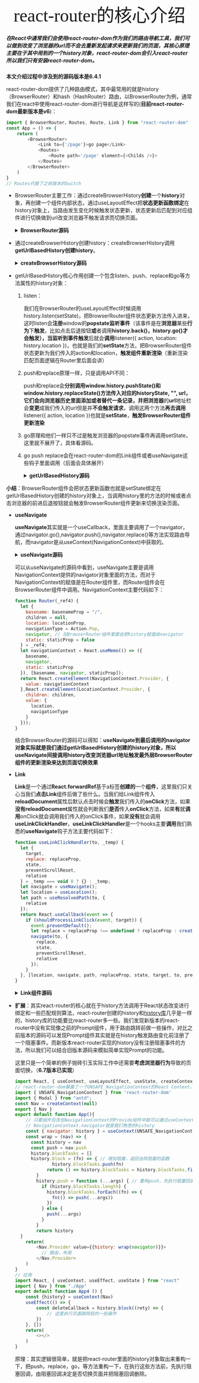 <center><font face="黑体" size=24 >react-router的核心介绍</font></center>

##### 在React中通常我们会使用react-router-dom作为我们的路由导航工具，我们可以做到改变了浏览器的url而不会去重新发起请求来更新我们的页面，其核心原理主要在于其中用到的一个history对象，react-router-dom会引入react-router所以我们只有安装react-router-dom。

**本文介绍过程中涉及到的源码版本是6.4.1**

react-router-dom提供了几种路由模式，其中最常用的就是history（BrowserRouter）和hash（HashRouter）路由，以BrowserRouter为例，通常我们在react中使用react-router-dom进行导航是这样写的(**目前react-router-dom最新版本是v6**)：

```javascript
import { BrowserRouter，Routes, Route, Link } from "react-router-dom"
const App = () => {
    return (
    	<BrowserRouter>
        	<Link to={'/page'}>go page</Link>
        	<Routes>
         		<Route path='/page' element={<Childs />}>
       		</Routes>
        </BrowserRouter>
    )
}
// Routes代替了之前版本的Switch
```

* BrowserRouter主要工作：通过createBrowserHistory**创建**一个**history**对象，再创建一个组件内部状态，通过useLayoutEffect把**状态更新函数绑定**在history对象上，当路由发生变化时候触发状态更新，状态更新后匹配到对应组件进行切换做到url改变浏览器不触发请求而切换页面。

  <details> 
  <summary><strong size="4">BrowserRouter源码</strong></summary> 
  <pre><code class="language-javascript">// 位置node_modules/react-router-dom/dist/index.js
  function BrowserRouter(_ref) {
    let {
      basename,
      children,
      window
    } = _ref;
    let historyRef = React.useRef();
    if (historyRef.current == null) {
      historyRef.current = createBrowserHistory({window,v5Compat: true}); // 创建history
    }
    let history = historyRef.current;
    // 创建组件状态
    let [state, setState] = React.useState({
      action: history.action,
      location: history.location
    });
    React.useLayoutEffect(() => history.listen(setState), [history]); // 绑定history变化监听，这里就是核心怎么做到url改变浏览器不触发请求而切换页面
    // 返回一个基于Router的react组件
    return React.createElement(Router, {
      basename: basename,
      children: children,
      location: state.location,
      navigationType: state.action,
      navigator: history
    });
  }
  </code>
  </pre> </details>

* 通过createBrowserHistory创建history：createBrowserHistory调用**getUrlBasedHistory创建history**。

  <details> 
  <summary><strong size="4">createBrowserHistory源码</strong></summary> 
  <pre><code class="language-javascript"> // 位置node_modules/@remix-run/router/history.ts
  export function createBrowserHistory(
    options: BrowserHistoryOptions = {}
  ): BrowserHistory {
    // 该函数产生一个localtion对象，我们在useLocation里面会用到
    function createBrowserLocation(
      window: Window,
      globalHistory: Window["history"]
    ) {
      let { pathname, search, hash } = window.location;
      return createLocation(
        "", //current
        { pathname, search, hash }, // to
        (globalHistory.state && globalHistory.state.usr) || null,
        (globalHistory.state && globalHistory.state.key) || "default"
      );
    }
    function createBrowserHref(window: Window, to: To) {
      return typeof to === "string" ? to : createPath(to);
    }
    return getUrlBasedHistory(
      createBrowserLocation,
      createBrowserHref,
      null,
      options
    );
  }
  </code></pre> 
  </details>
  
* getUrlBasedHistory核心作用创建一个包含listen、push、replace和go等方法属性的history对象：

  1. listen：

     我们在BrowserRouter的useLayoutEffect时候调用history.listen(setState)，把BrowserRouter组件状态更新方法传入进来，这时listen会**注册**window的**popstate监听事件**（该事件是在**浏览器**某些**行为**下**触发**，比如点击后退按钮**或**者调用**history.back()，history.go()**才会触发），当监听到**事件触发**后就会**调用**listener({ action, location: history.location })，也就是我们的**setState**方法，把BrowserRouter组件状态更新为我们传入的action和location，**触发组件重新渲染**（重新渲染匹配页面逻辑在Router里后面会讲）

  2. push和replace原理一样，只是调用API不同：

     push和replace会**分别调用window.history.pushState()**和**window.history.replaceState()**方法传入对应的historyState, "", url，它们会向浏览器历史里面添加或者替代一条记录，并把**浏览器**的**url**地址栏会**变更**成我们传入的url但是并**不会触发请求**，调用这两个方法**再去调用**listener({ action, location })也就是**setState**，**触发BrowserRouter组件更新渲染**

  3. go原理和他们一样只不过是触发浏览器的popstate事件再调用setState，这里就不展开了，具体看源码。

  4. go push replace会在react-router-dom的Link组件或者useNavigate这些钩子里面调用（后面会具体展开）

     <details> 
     <summary><strong size="4">getUrlBasedHistory源码</strong></summary> 
     <pre><code class="language-javascript"> // 位置node_modules/@remix-run/router/history.ts
     // Action = { Pop = "POP", Push = "PUSH", Replace = "REPLACE"}
     function getUrlBasedHistory(
       getLocation: (window: Window, globalHistory: Window["history"]) => Location,
       createHref: (window: Window, to: To) => string,
       validateLocation: ((location: Location, to: To) => void) | null,
       options: UrlHistoryOptions = {}
     ): UrlHistory {
       let { window = document.defaultView!, v5Compat = false } = options;
       let globalHistory = window.history;
       let action = Action.Pop;
       let listener: Listener | null = null;
       function handlePop() { // popstate事件处理
         action = Action.Pop;
         if (listener) {
           listener({ action, location: history.location }); // 触发setState
         }
       }
       function push(to: To, state?: any) { // 调用window.history.pushState()改变url和UI
         action = Action.Push;
         let location = createLocation(history.location, to, state);
         if (validateLocation) validateLocation(location, to);
         let historyState = getHistoryState(location);
         let url = history.createHref(location);
         try {
           globalHistory.pushState(historyState, "", url);
         } catch (error) {
           window.location.assign(url);
         }
         if (v5Compat && listener) {
           listener({ action, location }); // 触发setState
         }
       }
       function replace(to: To, state?: any) { // 调用window.history.replaceState()改变url和UI
         action = Action.Replace;
         let location = createLocation(history.location, to, state);
         if (validateLocation) validateLocation(location, to);
         let historyState = getHistoryState(location);
         let url = history.createHref(location);
         globalHistory.replaceState(historyState, "", url);
         if (v5Compat && listener) {
           listener({ action, location: location }); // 触发setState
         }
       }
       let history: History = {
         get action() {
           return action;
         },
         get location() {
           return getLocation(window, globalHistory);
         },
         listen(fn: Listener) {
           if (listener) {
             throw new Error("A history only accepts one active listener");
           }
           window.addEventListener(PopStateEventType, handlePop); // popstate
           listener = fn; // 把setState绑定到listener上
           return () => {
             window.removeEventListener(PopStateEventType, handlePop);
             listener = null;
           };
         },
         createHref(to) {
           return createHref(window, to);
         },
         push,
         replace,
         go(n) {
           return globalHistory.go(n);
         },
       };
       return history;
     }
     </code>
     </pre> </details>

**小结**：BrowserRouter组件会把状态更新函数也就是setState绑定在getUrlBasedHistory创建的history对象上，当调用history里的方法的时候或者点击浏览器的前进后退按钮就会触发BrowserRouter组件更新来切换渲染页面。

* **useNavigate**

  **useNavigate**其实就是一个useCallback，里面主要调用了一个navigator，通过navigator.go(),navigator.push(),navigator.replace()等方法实现路由导航，而navigator是从useContext(NavigationContext)中获取的。

  <details> 
  <summary><strong size="4">useNavigate源码</strong></summary> 
  <pre><code class="language-javascript">// useNavigate在node_modules/react-router/dist/index.js
  function useNavigate() {
    // 进入函数会做一些是否是在router组件内使用useNavigate之类的校验
    let {
      basename,
      navigator
    } = React.useContext(NavigationContext);
    let {
      matches
    } = React.useContext(RouteContext);
    let {
      pathname: locationPathname
    } = useLocation();
    let routePathnamesJson = JSON.stringify(getPathContributingMatches(matches).map(match => match.pathnameBase));
    let activeRef = React.useRef(false);
    React.useEffect(() => {
      activeRef.current = true;
    });
    let navigate = React.useCallback(function (to, options) {
      if (options === void 0) {
        options = {};
      }
      process.env.NODE_ENV !== "production" ? warning(activeRef.current, "You should call navigate() in a React.useEffect(), not when " + "your component is first rendered.") : void 0;
      if (!activeRef.current) return;
      if (typeof to === "number") {
        navigator.go(to);
        return;
      }
      let path = resolveTo(to, JSON.parse(routePathnamesJson), locationPathname, options.relative === "path"); 
      if (basename !== "/") {
        path.pathname = path.pathname === "/" ? basename : joinPaths([basename, path.pathname]);
      }
      (!!options.replace ? navigator.replace : navigator.push)(path, options.state, options); // 判断是替换还是追加
    }, [basename, navigator, routePathnamesJson, locationPathname]);
    return navigate;
  }
  </code>
  </pre> </details>

  可以从useNavigate的源码中看到，useNavigate主要是调用NavigationContext提供的navigator对象里面的方法，而对于NavigationContext的赋值是在Router组件里，而Router组件会在BrowserRouter组件中调用。NavigationContext主要代码如下：

  ```javascript
  function Router(_ref4) {
    let {
      basename: basenameProp = "/",
      children = null,
      location: locationProp,
      navigationType = Action.Pop,
      navigator, // 在BrowserRouter组件里面会把history赋值给navigator
      static: staticProp = false
    } = _ref4;
    let navigationContext = React.useMemo(() => ({
      basename,
      navigator,
      static: staticProp
    }), [basename, navigator, staticProp]);
    return React.createElement(NavigationContext.Provider, { 
      value: navigationContext 
    },React.createElement(LocationContext.Provider, {
      children: children,
      value: {
        location,
        navigationType
      }
    }));
  }
  ```

  结合BrowserRouter的源码可以得知：**useNavigate到最后调用的navigator对象实际就是我们通过getUrlBasedHistory创建的history对象，所以useNavigate间接调用history改变浏览器url地址触发最外层BrowserRouter组件的更新渲染来达到页面切换效果**

* **Link**

  **Link**是一个通过**React.forwardRef**基于a标签**创建的**一个**组件**，这里我们只关心当我们**点击Link**组件后做了些什么。当我们给Link组件传入**reloadDocument**属性后默认点击时候会**触发**我们传入的**onClick**方法，如果**没有reloadDocument**属性就会判断我们**是否**传入**onClick**方法，如果**有**就**调用**onClick就会调用我们传入的onClick事件，如果**没有**就会调用**useLinkClickHandler**，**useLinkClickHandler**是一个hooks主要**调用**我们熟悉的**useNavigate**钩子方法主要代码如下：

  ```javascript
  function useLinkClickHandler(to, _temp) {
    let {
      target,
      replace: replaceProp,
      state,
      preventScrollReset,
      relative
    } = _temp === void 0 ? {} : _temp;
    let navigate = useNavigate();
    let location = useLocation();
    let path = useResolvedPath(to, {
      relative
    });
    return React.useCallback(event => {
      if (shouldProcessLinkClick(event, target)) {
        event.preventDefault();
        let replace = replaceProp !== undefined ? replaceProp : createPath(location) === createPath(path);
        navigate(to, {
          replace,
          state,
          preventScrollReset,
          relative
        });
      }
    }, [location, navigate, path, replaceProp, state, target, to, preventScrollReset, relative]);
  }
  ```
  
  <details> 
  <summary><strong size="4">Link组件源码</strong></summary> 
  <pre><code class="language-javascript">// 位置node_modules/react-router-dom/dist/index.js
  const Link = React.forwardRef(function LinkWithRef(_ref4, ref) {
    let {
      onClick,
      relative,
      reloadDocument,
      replace,
      state,
      target,
      to, // 路径
      preventScrollReset
    } = _ref4,
      rest = _objectWithoutPropertiesLoose(_ref4, _excluded);
    let href = useHref(to, {
      relative
    });
    let internalOnClick = useLinkClickHandler(to, {
      replace,
      state,
      target,
      preventScrollReset,
      relative
    });
    function handleClick(event) {
      if (onClick) onClick(event);
      if (!event.defaultPrevented) {
        internalOnClick(event);
      }
    }
    return (
      React.createElement("a", _extends({}, rest, {
        href: href,
        onClick: reloadDocument ? onClick : handleClick,
        ref: ref,
        target: target
      }))
    );
  });
  </code>
  </pre> </details>

* **扩展**：其实react-router的核心就在于history方法调用于React状态改变进行绑定和一些匹配规则算法，react-router创建的history和[history库]('https://github.com/remix-run/history/blob/dev/packages/history/index.ts')几乎是一样的，history库的功能要比react-router多一些。我们发现新版本的react-router中没有实现像之前的Prompt组件，用于路由跳转前做一些操作，对比之前版本的源码可以发现Prompt组件其实就是在history触发路由变化前注册了一个阻塞事件。而新版本react-router实现的history没有注册阻塞事件的方法，所以我们可以结合旧版本源码来模拟简单实现Prompt的功能。

  这里只是一个简单的例子抛砖引玉实际工作中还需要**考虑浏览器行为**导致的页面切换，（**6.7版本已实现**）
  
  ```javascript
  import React, { useContext, useLayoutEffect, useState, createContext } from "react";
  // react-router-dom暴露了一个UNSAFE_NavigationContext的React Context，也就是NavigationContext
  import { UNSAFE_NavigationContext } from 'react-router-dom'
  import { Modal } from "antd";
  const Nav = createContext(null)
  export { Nav }
  export default function App(){
      // 只要组件包含在NavigationContext的Provide组件中就可以通过useContext获取
      // NavigationContext.navigator就是我们熟悉的history
      const { navigator: history } = useContext(UNSAFE_NavigationContext) 
      const wrap = (nav) => {
      	const history = nav
      	const push = nav.push
      	history.blockTasks = []
      	history.block = (fn) => { // 增加阻塞，返回去除阻塞的函数
        		history.blockTasks.push(fn)
              return () => history.blockTasks = history.blockTasks.filter((val) => val !== fn) 
          }
          history.push = function (...args) { // 重构push，先执行阻塞回调，
            if (history.blockTasks.length) {
              history.blockTasks.forEach((fn) => {
                fn(() => push(...args))
              })
            } else {
              push(...args)
            }
          }
          return history
    }
      return(
          <Nav.Provider value={{history: wrap(navigator)}}>
          	// 路由，布局
          </Nav.Provider>
      )
  }
  // 应用
  import React, { useContext, useEffect, useState } from "react"
  import { Nav } from "./App" 
  export default function App4 () {
      const {history} = useContext(Nav)
      useEffect(() => {
          const deleteCallback = history.block((rety) => {
              // 这里执行页面跳转前的一些操作
          })
      }, [])
      return(
          <></>
      )
  }
  ```
  
  原理：其实逻辑很简单，就是把react-router里面的history对象取出来重构一下，把push，replace，go，等方法重构一下，在执行这些方法前，先执行阻塞回调，由阻塞回调决定是否切换页面并把阻塞回调删除。

